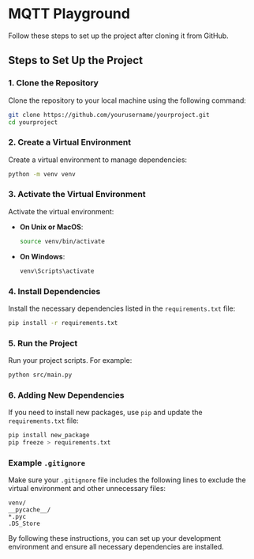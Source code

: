 # MQTT Playground

Follow these steps to set up the project after cloning it from GitHub.

## Steps to Set Up the Project

### 1. Clone the Repository

Clone the repository to your local machine using the following command:

```bash
git clone https://github.com/yourusername/yourproject.git
cd yourproject
```

### 2. Create a Virtual Environment

Create a virtual environment to manage dependencies:

```bash
python -m venv venv
```

### 3. Activate the Virtual Environment

Activate the virtual environment:

- **On Unix or MacOS**:

  ```bash
  source venv/bin/activate
  ```

- **On Windows**:
  ```bash
  venv\Scripts\activate
  ```

### 4. Install Dependencies

Install the necessary dependencies listed in the `requirements.txt` file:

```bash
pip install -r requirements.txt
```

### 5. Run the Project

Run your project scripts. For example:

```bash
python src/main.py
```

### 6. Adding New Dependencies

If you need to install new packages, use `pip` and update the `requirements.txt` file:

```bash
pip install new_package
pip freeze > requirements.txt
```

### Example `.gitignore`

Make sure your `.gitignore` file includes the following lines to exclude the virtual environment and other unnecessary files:

```gitignore
venv/
__pycache__/
*.pyc
.DS_Store
```

By following these instructions, you can set up your development environment and ensure all necessary dependencies are installed.
